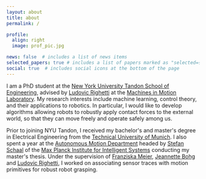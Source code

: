 ```yaml
---
layout: about
title: about
permalink: /

profile:
  align: right
  image: prof_pic.jpg

news: false  # includes a list of news items
selected_papers: true # includes a list of papers marked as "selected={true}"
social: true  # includes social icons at the bottom of the page
---
```


I am a PhD student at the [New York University Tandon School of Engineering](https://engineering.nyu.edu), advised by [Ludovic Righetti](https://engineering.nyu.edu/faculty/ludovic-righetti) at the [Machines in Motion Laboratory](https://wp.nyu.edu/machinesinmotion/). My research interests include machine learning, control theory, and their applications to robotics. In particular, I would like to develop algorithms allowing robots to robustly apply contact forces to the external world, so that they can move freely and operate safely among us.

Prior to joining NYU Tandon, I received my bachelor's and master's degree in Electrical Engineering from the [Technical University of Munich](https://www.tum.de). I also spent a year at the [Autonomous Motion Department](http://am.is.tuebingen.mpg.de) headed by [Stefan Schaal](https://am.is.tuebingen.mpg.de/person/sschaal) of the [Max Planck Institute for Intelligent Systems](https://is.mpg.de) conducting my master's thesis. Under the supervision of [Franziska Meier](https://am.is.tuebingen.mpg.de/person/fmeier), [Jeannette Bohg](https://am.is.tuebingen.mpg.de/person/jbohg) and [Ludovic Righetti](https://www.is.mpg.de/~lrighetti), I worked on associating sensor traces with motion primitives for robust robot grasping.

